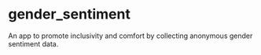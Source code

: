 # gender_sentiment
An app to promote inclusivity and comfort by collecting anonymous gender sentiment data.
